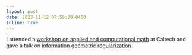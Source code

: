 ```yaml
---
layout: post
date: 2023-11-12 07:59:00-0400
inline: true
---
```


I attended a [workshop on applied and computational math](https://acm-reunion.caltech.edu/) at Caltech and gave a talk on [information geometric regularization](https://arxiv.org/abs/2308.14127). 
